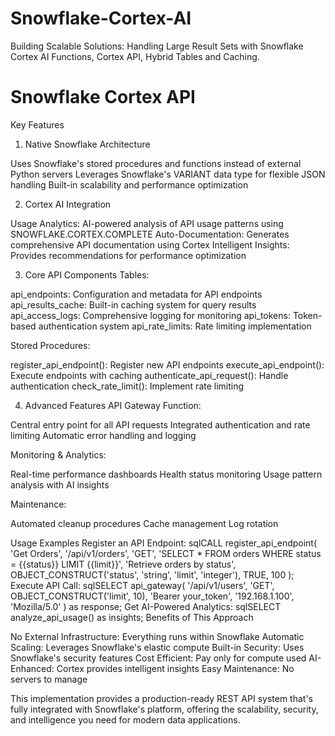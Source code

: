 # Snowflake-Cortex-AI
Building Scalable Solutions: Handling Large Result Sets with Snowflake Cortex AI Functions, Cortex API, Hybrid Tables and Caching.

# Snowflake Cortex API
Key Features
1. Native Snowflake Architecture

Uses Snowflake's stored procedures and functions instead of external Python servers
Leverages Snowflake's VARIANT data type for flexible JSON handling
Built-in scalability and performance optimization

2. Cortex AI Integration

Usage Analytics: AI-powered analysis of API usage patterns using SNOWFLAKE.CORTEX.COMPLETE
Auto-Documentation: Generates comprehensive API documentation using Cortex
Intelligent Insights: Provides recommendations for performance optimization

3. Core API Components
Tables:

api_endpoints: Configuration and metadata for API endpoints
api_results_cache: Built-in caching system for query results
api_access_logs: Comprehensive logging for monitoring
api_tokens: Token-based authentication system
api_rate_limits: Rate limiting implementation

Stored Procedures:

register_api_endpoint(): Register new API endpoints
execute_api_endpoint(): Execute endpoints with caching
authenticate_api_request(): Handle authentication
check_rate_limit(): Implement rate limiting

4. Advanced Features
API Gateway Function:

Central entry point for all API requests
Integrated authentication and rate limiting
Automatic error handling and logging

Monitoring & Analytics:

Real-time performance dashboards
Health status monitoring
Usage pattern analysis with AI insights

Maintenance:

Automated cleanup procedures
Cache management
Log rotation

Usage Examples
Register an API Endpoint:
sqlCALL register_api_endpoint(
    'Get Orders',
    '/api/v1/orders',
    'GET',
    'SELECT * FROM orders WHERE status = {{status}} LIMIT {{limit}}',
    'Retrieve orders by status',
    OBJECT_CONSTRUCT('status', 'string', 'limit', 'integer'),
    TRUE,
    100
);
Execute API Call:
sqlSELECT api_gateway(
    '/api/v1/users',
    'GET',
    OBJECT_CONSTRUCT('limit', 10),
    'Bearer your_token',
    '192.168.1.100',
    'Mozilla/5.0'
) as response;
Get AI-Powered Analytics:
sqlSELECT analyze_api_usage() as insights;
Benefits of This Approach

No External Infrastructure: Everything runs within Snowflake
Automatic Scaling: Leverages Snowflake's elastic compute
Built-in Security: Uses Snowflake's security features
Cost Efficient: Pay only for compute used
AI-Enhanced: Cortex provides intelligent insights
Easy Maintenance: No servers to manage

This implementation provides a production-ready REST API system that's fully integrated with Snowflake's platform, offering the scalability, security, and intelligence you need for modern data applications.
